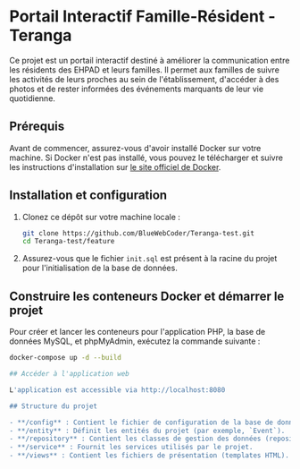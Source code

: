# Portail Interactif Famille-Résident - Teranga

Ce projet est un portail interactif destiné à améliorer la communication entre les résidents des EHPAD et leurs familles. Il permet aux familles de suivre les activités de leurs proches au sein de l'établissement, d'accéder à des photos et de rester informées des événements marquants de leur vie quotidienne.

## Prérequis

Avant de commencer, assurez-vous d'avoir installé Docker sur votre machine. Si Docker n'est pas installé, vous pouvez le télécharger et suivre les instructions d'installation sur [le site officiel de Docker](https://www.docker.com/).

## Installation et configuration

1. Clonez ce dépôt sur votre machine locale :
   ```bash
   git clone https://github.com/BlueWebCoder/Teranga-test.git
   cd Teranga-test/feature


2. Assurez-vous que le fichier `init.sql` est présent à la racine du projet pour l'initialisation de la base de données.

## Construire les conteneurs Docker et démarrer le projet

Pour créer et lancer les conteneurs pour l'application PHP, la base de données MySQL, et phpMyAdmin, exécutez la commande suivante :

```bash
docker-compose up -d --build

## Accéder à l'application web

L'application est accessible via http://localhost:8080

## Structure du projet

- **/config** : Contient le fichier de configuration de la base de données.
- **/entity** : Définit les entités du projet (par exemple, `Event`).
- **/repository** : Contient les classes de gestion des données (repositories).
- **/service** : Fournit les services utilisés par le projet.
- **/views** : Contient les fichiers de présentation (templates HTML).


